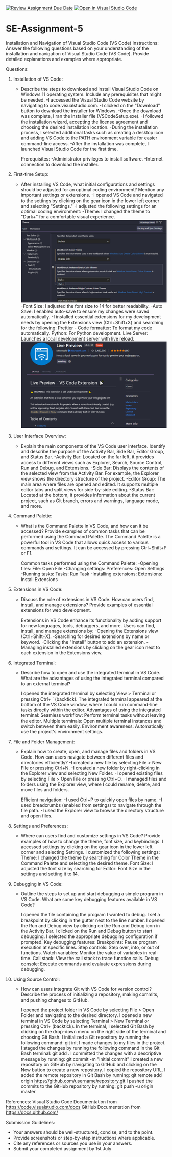 [![Review Assignment Due Date](https://classroom.github.com/assets/deadline-readme-button-22041afd0340ce965d47ae6ef1cefeee28c7c493a6346c4f15d667ab976d596c.svg)](https://classroom.github.com/a/XoLGRbHq)
[![Open in Visual Studio Code](https://classroom.github.com/assets/open-in-vscode-2e0aaae1b6195c2367325f4f02e2d04e9abb55f0b24a779b69b11b9e10269abc.svg)](https://classroom.github.com/online_ide?assignment_repo_id=15272472&assignment_repo_type=AssignmentRepo)
# SE-Assignment-5
Installation and Navigation of Visual Studio Code (VS Code)
 Instructions:
Answer the following questions based on your understanding of the installation and navigation of Visual Studio Code (VS Code). Provide detailed explanations and examples where appropriate.

 Questions:

1. Installation of VS Code:
   - Describe the steps to download and install Visual Studio Code on Windows 11 operating system. Include any prerequisites that might be needed.
      -I accessed the Visual Studio Code website by navigating to code.visualstudio.com.
      -I clicked on the "Download" button to download the installer for Windows.
      -Once the download was complete, I ran the installer file (VSCodeSetup.exe).
      -I followed the installation wizard, accepting the license agreement and choosing the desired installation location.
      -During the installation process, I selected additional tasks such as creating a desktop icon and adding VS Code to the PATH environment variable for easier command-line access.
      -After the installation was complete, I launched Visual Studio Code for the first time.

      Prerequisites:
      -Administrator privileges to install software.
      -Internet connection to download the installer.

2. First-time Setup:
   - After installing VS Code, what initial configurations and settings should be adjusted for an optimal coding environment? Mention any important settings or extensions.
      -I opened VS Code and navigated to the settings by clicking on the gear icon in the lower left corner and selecting "Settings."
      -I adjusted the following settings for an optimal coding environment:
      -Theme: I changed the theme to "Dark+" for a comfortable visual experience.
         ![Theme Setting](/Images/Themesetting.png)
      -Font Size: I adjusted the font size to 14 for better readability.
      -Auto Save: I enabled auto-save to ensure my changes were saved automatically.
      -I installed essential extensions for my development needs by opening the Extensions view (Ctrl+Shift+X) and searching for the following:
         Prettier - Code formatter: To format my code automatically.
         Python: For Python development.
         Live Server: Launches a local development server with live reload.
               ![Extension](/Images/Extensions.png)

3. User Interface Overview:
   - Explain the main components of the VS Code user interface. Identify and describe the purpose of the Activity Bar, Side Bar, Editor Group, and Status Bar.
      -Activity Bar: Located on the far left, it provides access to different views such as Explorer, Search, Source Control, Run and Debug, and Extensions.
      -Side Bar: Displays the contents of the selected view from the Activity Bar. For example, the Explorer view shows the directory structure of the project.
      -Editor Group: The main area where files are opened and edited. It supports multiple editor tabs and split views for side-by-side editing.
      -Status Bar: Located at the bottom, it provides information about the current project, such as Git branch, errors and warnings, language mode, and more.

4. Command Palette:
   - What is the Command Palette in VS Code, and how can it be accessed? Provide examples of common tasks that can be performed using the Command Palette.
      The Command Palette is a powerful tool in VS Code that allows quick access to various commands and settings. It can be accessed by pressing Ctrl+Shift+P or F1.

      Common tasks performed using the Command Palette:
      -Opening files: File: Open File
      -Changing settings: Preferences: Open Settings
      -Running tasks: Tasks: Run Task
      -Installing extensions: Extensions: Install Extensions

5. Extensions in VS Code:
   - Discuss the role of extensions in VS Code. How can users find, install, and manage extensions? Provide examples of essential extensions for web development.

      Extensions in VS Code enhance its functionality by adding support for new languages, tools, debuggers, and more. Users can find, install, and manage extensions by:
      -Opening the Extensions view (Ctrl+Shift+X).
      -Searching for desired extensions by name or keyword.
      -Clicking the "Install" button to add an extension.
      -Managing installed extensions by clicking on the gear icon next to each extension in the Extensions view.

6. Integrated Terminal:
   - Describe how to open and use the integrated terminal in VS Code. What are the advantages of using the integrated terminal compared to an external terminal?

      I opened the integrated terminal by selecting View > Terminal or pressing Ctrl+ ` (backtick).
      The integrated terminal appeared at the bottom of the VS Code window, where I could run command-line tasks directly within the editor.
      Advantages of using the integrated terminal:
      Seamless workflow: Perform terminal tasks without leaving the editor.
      Multiple terminals: Open multiple terminal instances and switch between them easily.
      Environment awareness: Automatically use the project's environment settings.

7. File and Folder Management:
   - Explain how to create, open, and manage files and folders in VS Code. How can users navigate between different files and directories efficiently?
      -I created a new file by selecting File > New File or pressing Ctrl+N.
      -I created a new folder by right-clicking in the Explorer view and selecting New Folder.
      -I opened existing files by selecting File > Open File or pressing Ctrl+O.
      -I managed files and folders using the Explorer view, where I could rename, delete, and move files and folders.

      Efficient navigation:
      -I used Ctrl+P to quickly open files by name.
      -I used breadcrumbs (enabled from settings) to navigate through the file path.
      -I used the Explorer view to browse the directory structure and open files.

8. Settings and Preferences:
   - Where can users find and customize settings in VS Code? Provide examples of how to change the theme, font size, and keybindings.
      I accessed settings by clicking on the gear icon in the lower left corner and selecting Settings.
      I customized the following settings:
      Theme: I changed the theme by searching for Color Theme in the Command Palette and selecting the desired theme.
      Font Size: I adjusted the font size by searching for Editor: Font Size in the settings and setting it to 14.
   
9. Debugging in VS Code:
   - Outline the steps to set up and start debugging a simple program in VS Code. What are some key debugging features available in VS Code?

      I opened the file containing the program I wanted to debug.
      I set a breakpoint by clicking in the gutter next to the line number.
      I opened the Run and Debug view by clicking on the Run and Debug icon in the Activity Bar.
      I clicked on the Run and Debug button to start debugging.
      I selected the appropriate debugging configuration if prompted.
      Key debugging features:
      Breakpoints: Pause program execution at specific lines.
      Step controls: Step over, into, or out of functions.
      Watch variables: Monitor the value of variables in real-time.
      Call stack: View the call stack to trace function calls.
      Debug console: Execute commands and evaluate expressions during debugging.
10. Using Source Control:
    - How can users integrate Git with VS Code for version control? Describe the process of initializing a repository, making commits, and pushing changes to GitHub.

      I opened the project folder in VS Code by selecting File > Open Folder and navigating to the desired directory.
      I opened a new terminal in VS Code by selecting Terminal > New Terminal or pressing Ctrl+ (backtick).
      In the terminal, I selected Git Bash by clicking on the drop-down menu on the right side of the terminal and choosing Git Bash.
      I initialized a Git repository by running the following command:
         git init
      I made changes to my files in the project.
      I staged the changes by running the following command in the Git Bash terminal:
         git add .
      I committed the changes with a descriptive message by running:
         git commit -m "Initial commit"
      I created a new repository on GitHub by navigating to GitHub and clicking on the New button to create a new repository.
      I copied the repository URL.
      I added the remote repository in Git Bash by running:
         git remote add origin https://github.com/username/repository.git
      I pushed the commits to the GitHub repository by running:
         git push -u origin master

   
References:
Visual Studio Code Documentation from https://code.visualstudio.com/docs
GitHub Documentation from https://docs.github.com/

 Submission Guidelines:
- Your answers should be well-structured, concise, and to the point.
- Provide screenshots or step-by-step instructions where applicable.
- Cite any references or sources you use in your answers.
- Submit your completed assignment by 1st July 

